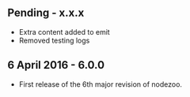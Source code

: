 Pending - x.x.x
---
* Extra content added to emit
* Removed testing logs

6 April 2016 - 6.0.0
---
* First release of the 6th major revision of nodezoo.
